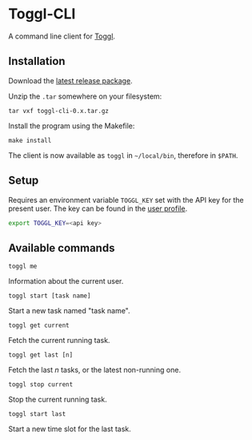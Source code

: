 # Toggl-CLI

A command line client for [Toggl](http://www.toggl.com/).

## Installation

Download the [latest release package](https://github.com/gabalese/toggl-cli/releases/latest).

Unzip the `.tar` somewhere on your filesystem:

```
tar vxf toggl-cli-0.x.tar.gz
```

Install the program using the Makefile:

```
make install
```

The client is now available as `toggl` in `~/local/bin`, therefore in `$PATH`.

## Setup

Requires an environment variable `TOGGL_KEY` set with the API key for the present user.
The key can be found in the [user profile](https://www.toggl.com/app/profile).

```sh
export TOGGL_KEY=<api key>
```

## Available commands

```
toggl me
```

Information about the current user.

```
toggl start [task name]
```

Start a new task named "task name".

```
toggl get current
```

Fetch the current running task.

```
toggl get last [n]
```

Fetch the last *n* tasks, or the latest non-running one.

```
toggl stop current
```

Stop the current running task.

```
toggl start last
```

Start a new time slot for the last task.
